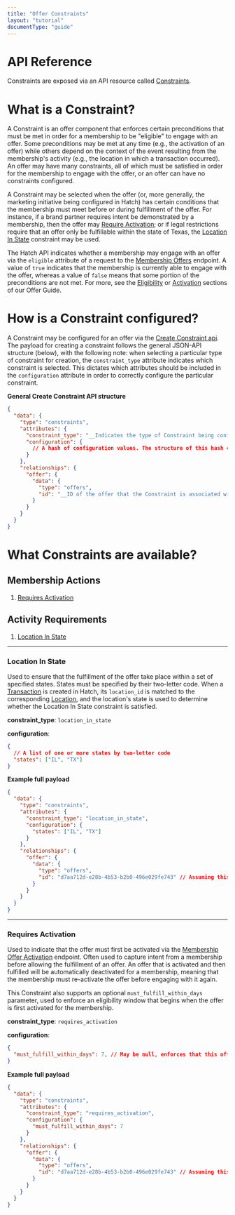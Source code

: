 ```yaml
---
title: "Offer Constraints"
layout: "tutorial"
documentType: "guide"
---
```


# API Reference

Constraints are exposed via an API resource called [Constraints](/api/#constraints).

# What is a Constraint?

A Constraint is an offer component that enforces certain preconditions that must be met in order for a membership to be "eligible" to engage with an offer. Some preconditions may be met at any time (e.g., the activation of an offer) while others depend on the context of the event resulting from the membership's activity (e.g., the location in which a transaction occurred). An offer may have many constraints, all of which must be satisfied in order for the membership to engage with the offer, or an offer can have no constraints configured.

A Constraint may be selected when the offer (or, more generally, the marketing initiative being configured in Hatch) has certain conditions that the membership must meet before or during fulfillment of the offer. For instance, if a brand partner requires intent be demonstrated by a membership, then the offer may [Require Activation](#requires-activation); or if legal restrictions require that an offer only be fulfillable within the state of Texas, the [Location In State](#location-in-state) constraint may be used.

The Hatch API indicates whether a membership may engage with an offer via the `eligible` attribute of a request to the [Membership Offers](/api/#membership-offers) endpoint. A value of `true` indicates that the membership is currently able to engage with the offer, whereas a value of `false` means that some portion of the preconditions are not met. For more, see the [Eligibility](/guides/offers#eligible) or [Activation](/guides/offers#must-activate) sections of our Offer Guide.

# How is a Constraint configured?

A Constraint may be configured for an offer via the [Create Constraint api](/api/#create-constraint). The payload for creating a constraint follows the general JSON-API structure (below), with the following note: when selecting a particular type of constraint for creation, the `constraint_type` attribute indicates which constraint is selected. This dictates which attributes should be included in the `configuration` attribute in order to correctly configure the particular constraint.

**General Create Constraint API structure**

```json
{
  "data": {
    "type": "constraints",
    "attributes": {
      "constraint_type": "__Indicates the type of Constraint being configured.__",
      "configuration": {
        // A hash of configuration values. The structure of this hash changes depending on the constraint type selected.
      }
    },
    "relationships": {
      "offer": {
        "data": {
          "type": "offers",
          "id": "__ID of the offer that the Constraint is associated with.__"
        }
      }
    }
  }
}
```

# What Constraints are available?

## Membership Actions

1.  [Requires Activation](#requires-activation)

## Activity Requirements

1.  [Location In State](#location-in-state)

---

### Location In State

Used to ensure that the fulfillment of the offer take place within a set of specified states. States must be specified by their two-letter code. When a [Transaction](/api#transactions) is created in Hatch, its `location_id` is matched to the corresponding [Location](/api#locations), and the location's state is used to determine whether the Location In State constraint is satisfied.

**constraint_type**: `location_in_state`

**configuration**:

```json
{
  // A list of one or more states by two-letter code
  "states": ["IL", "TX"]
}
```

**Example full payload**

```json
{
  "data": {
    "type": "constraints",
    "attributes": {
      "constraint_type": "location_in_state",
      "configuration": {
        "states": ["IL", "TX"]
      }
    },
    "relationships": {
      "offer": {
        "data": {
          "type": "offers",
          "id": "d7aa712d-e28b-4b53-b2b0-496e029fe743" // Assuming this offer has been previously created.
        }
      }
    }
  }
}
```

---

### Requires Activation

Used to indicate that the offer must first be activated via the [Membership Offer Activation](/api/#activate-membership-offer) endpoint. Often used to capture intent from a membership before allowing the fulfillment of an offer. An offer that is activated and then fulfilled will be automatically deactivated for a membership, meaning that the membership must re-activate the offer before engaging with it again.

This Constraint also supports an optional `must_fulfill_within_days` parameter, used to enforce an eligibility window that begins when the offer is first activated for the membership.

**constraint_type**: `requires_activation`

**configuration**:

```json
{
  "must_fulfill_within_days": 7, // May be null, enforces that this offer must be fulfilled within 7 days of activation
}
```

**Example full payload**

```json
{
  "data": {
    "type": "constraints",
    "attributes": {
      "constraint_type": "requires_activation",
      "configuration": {
        "must_fulfill_within_days": 7
      }
    },
    "relationships": {
      "offer": {
        "data": {
          "type": "offers",
          "id": "d7aa712d-e28b-4b53-b2b0-496e029fe743" // Assuming this offer has been previously created.
        }
      }
    }
  }
}
```

